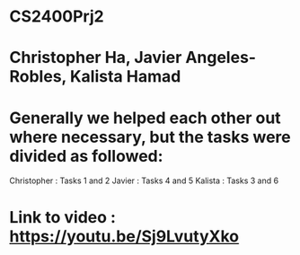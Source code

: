 # CS2400Prj2
# Christopher Ha, Javier Angeles-Robles, Kalista Hamad
# Generally we helped each other out where necessary, but the tasks were divided as followed:
Christopher : Tasks 1 and 2
Javier : Tasks 4 and 5
Kalista : Tasks 3 and 6
# Link to video : https://youtu.be/Sj9LvutyXko

